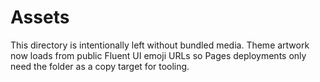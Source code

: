 # Assets

This directory is intentionally left without bundled media. Theme artwork now loads from public Fluent UI emoji URLs so Pages deployments only need the folder as a copy target for tooling.
